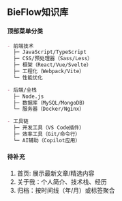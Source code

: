 ## BieFlow知识库

#### 顶部菜单分类

```markdown
- 前端技术
  ├─ JavaScript/TypeScript
  ├─ CSS/预处理器（Sass/Less）
  ├─ 框架（React/Vue/Svelte）
  ├─ 工程化（Webpack/Vite）
  └─ 性能优化

- 后端/全栈
  ├─ Node.js
  ├─ 数据库（MySQL/MongoDB）
  └─ 服务器（Docker/Nginx）

- 工具链
  ├─ 开发工具（VS Code插件）
  ├─ 效率工具（Git/命令行）
  └─ AI辅助（Copilot应用）
```

#### 待补充
1. 首页: 展示最新文章/精选内容
2. 关于我：个人简介、技术栈、经历
3. 归档：按时间线（年/月）或标签聚合